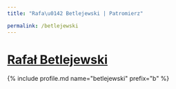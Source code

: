 ```yaml
---
title: "Rafa\u0142 Betlejewski | Patromierz"

permalink: /betlejewski
---
```


# [Rafał Betlejewski](https://patronite.pl/betlejewski)

{% include profile.md name="betlejewski" prefix="b" %}
